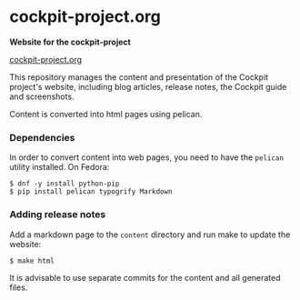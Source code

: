 # cockpit-project.org
**Website for the cockpit-project**

[cockpit-project.org](http://cockpit-project.org/)

This repository manages the content and presentation of the Cockpit project's website, including blog articles,
release notes, the Cockpit guide and screenshots.

Content is converted into html pages using pelican.

### Dependencies

In order to convert content into web pages, you need to have the `pelican` utility installed. On Fedora:

    $ dnf -y install python-pip
    $ pip install pelican typogrify Markdown

### Adding release notes

Add a markdown page to the `content` directory and run make to update the website:

    $ make html

It is advisable to use separate commits for the content and all generated files.
